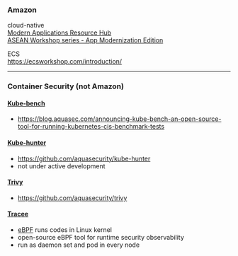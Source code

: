 ### Amazon
cloud-native</br>
[Modern Applications Resource Hub](https://resources.awscloud.com/aws-modern-applications?trk=12a9c494-f0ec-49c3-9889-60afad556f5b&sc_channel=em&mkt_tok=MTEyLVRaTS03NjYAAAGFlA2NHbg-934I8iKbZdgT9zXEk0q45rpjCHNNcnp23gVO4RoYln6oeyUHE9ixZFqyH9YeQxtRDgHx1suMRELVO0GhqUxxbhjOLuHENWjfUWznPYG4K4-A)</br>
[ASEAN Workshop series - App Modernization Edition](https://asean-resources.awscloud.com/asean-workshop-series-modern-applications?trk=12a9c494-f0ec-49c3-9889-60afad556f5b&sc_channel=em&mkt_tok=MTEyLVRaTS03NjYAAAGFlA2NHFvgaXDlrOsy_Piqd-CnJndR9-UoozXWiOSzsegkzt18VKX9CQKrYZ9wozUgwnA_b6P4K2HsW1HEuZd_SI1EAwID6YF9mpJ7iUXf-zOadrz3gr6Z)

ECS \
https://ecsworkshop.com/introduction/


<hr>

### Container Security (not Amazon)
#### [Kube-bench](https://github.com/aquasecurity/kube-bench)
 - https://blog.aquasec.com/announcing-kube-bench-an-open-source-tool-for-running-kubernetes-cis-benchmark-tests
#### [Kube-hunter](https://kube-hunter.aquasec.com)
 - https://github.com/aquasecurity/kube-hunter
 - not under active development
#### [Trivy](https://aquasecurity.github.io/trivy/v0.31.2/)
 - https://github.com/aquasecurity/trivy
#### [Tracee](https://github.com/aquasecurity/tracee)  
- [eBPF](https://ebpf.io/what-is-ebpf/) runs codes in Linux kernel
- open-source eBPF tool for runtime security observability
- run as daemon set and pod in every node
